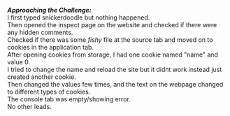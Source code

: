 ***Approaching the Challenge:*** <br>
I first typed snickerdoodle but nothing happened. <br>
Then opened the inspect page on the website and checked if there were any hidden comments. <br>
Checked if there was some *fishy* file at the source tab and moved on to cookies in the application tab. <br>
After opening cookies from storage, I had one cookie named "name" and value 0. <br>
I tried to change the name and reload the site but it didnt work instead just created another cookie. <br>
Then changed the values few times, and the text on the webpage changed to different types of cookies. <br>
The console tab was empty/showing error. <br>
No other leads.

